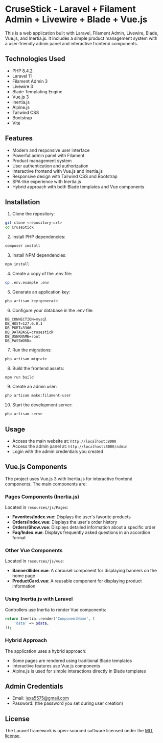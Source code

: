 # CruseStick - Laravel + Filament Admin + Livewire + Blade + Vue.js

This is a web application built with Laravel, Filament Admin, Livewire, Blade, Vue.js, and Inertia.js. It includes a simple product management system with a user-friendly admin panel and interactive frontend components.

## Technologies Used

- PHP 8.4.2
- Laravel 11
- Filament Admin 3
- Livewire 3
- Blade Templating Engine
- Vue.js 3
- Inertia.js
- Alpine.js
- Tailwind CSS
- Bootstrap
- Vite

## Features

- Modern and responsive user interface
- Powerful admin panel with Filament
- Product management system
- User authentication and authorization
- Interactive frontend with Vue.js and Inertia.js
- Responsive design with Tailwind CSS and Bootstrap
- SPA-like experience with Inertia.js
- Hybrid approach with both Blade templates and Vue components

## Installation

1. Clone the repository:
```bash
git clone <repository-url>
cd CruseStick
```

2. Install PHP dependencies:
```bash
composer install
```

3. Install NPM dependencies:
```bash
npm install
```

4. Create a copy of the .env file:
```bash
cp .env.example .env
```

5. Generate an application key:
```bash
php artisan key:generate
```

6. Configure your database in the .env file:
```
DB_CONNECTION=mysql
DB_HOST=127.0.0.1
DB_PORT=3306
DB_DATABASE=crusestick
DB_USERNAME=root
DB_PASSWORD=
```

7. Run the migrations:
```bash
php artisan migrate
```

8. Build the frontend assets:
```bash
npm run build
```

9. Create an admin user:
```bash
php artisan make:filament-user
```

10. Start the development server:
```bash
php artisan serve
```

## Usage

- Access the main website at: `http://localhost:8000`
- Access the admin panel at: `http://localhost:8000/admin`
- Login with the admin credentials you created

## Vue.js Components

The project uses Vue.js 3 with Inertia.js for interactive frontend components. The main components are:

### Pages Components (Inertia.js)

Located in `resources/js/Pages`:

- **Favorites/Index.vue**: Displays the user's favorite products
- **Orders/Index.vue**: Displays the user's order history
- **Orders/Show.vue**: Displays detailed information about a specific order
- **Faq/Index.vue**: Displays frequently asked questions in an accordion format

### Other Vue Components

Located in `resources/js/vue`:

- **BannerSlider.vue**: A carousel component for displaying banners on the home page
- **ProductCard.vue**: A reusable component for displaying product information

### Using Inertia.js with Laravel

Controllers use Inertia to render Vue components:

```php
return Inertia::render('ComponentName', [
    'data' => $data,
]);
```

### Hybrid Approach

The application uses a hybrid approach:
- Some pages are rendered using traditional Blade templates
- Interactive features use Vue.js components
- Alpine.js is used for simple interactions directly in Blade templates

## Admin Credentials

- Email: lexa5575@gmail.com
- Password: (the password you set during user creation)

## License

The Laravel framework is open-sourced software licensed under the [MIT license](https://opensource.org/licenses/MIT).
